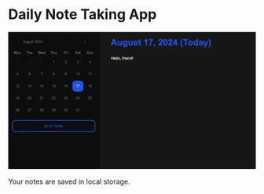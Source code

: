 # Daily Note Taking App

![Screenshot_1](./public/Screenshot_1.png)

Your notes are saved in local storage.
